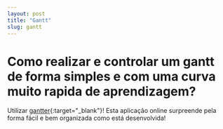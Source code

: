 ```yaml
---
layout: post
title: "Gantt"
slug: gantt
---
```


Como realizar e controlar um gantt de forma simples e com uma curva muito rapida de aprendizagem?
======

Utilizar [gantter](http://www.gantter.com/){:target="_blank"}! Esta aplicação online surpreende pela forma fácil e bem organizada como está desenvolvida!


